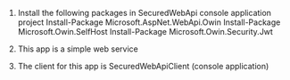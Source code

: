 ﻿1. Install the following packages in SecuredWebApi console application project
Install-Package Microsoft.AspNet.WebApi.Owin
Install-Package Microsoft.Owin.SelfHost
Install-Package Microsoft.Owin.Security.Jwt

2. This app is a simple web service
3. The client for this app is SecuredWebApiClient (console application)